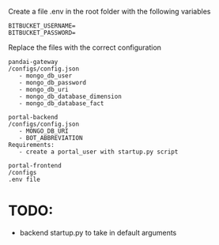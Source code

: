 Create a file .env in the root folder with the following variables
```
BITBUCKET_USERNAME=
BITBUCKET_PASSWORD=
```

Replace the files with the correct configuration
```
pandai-gateway
/configs/config.json
   - mongo_db_user
   - mongo_db_password
   - mongo_db_uri
   - mongo_db_database_dimension
   - mongo_db_database_fact

portal-backend
/configs/config.json
   - MONGO_DB_URI
   - BOT_ABBREVIATION
Requirements:
   - create a portal_user with startup.py script

portal-frontend
/configs
.env file
```

# TODO:
- backend startup.py to take in default arguments